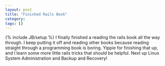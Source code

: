 ```yaml
---
layout: post
title: "Finished Rails Book"
category:
tags: []
---
```

{% include JB/setup %}
I finally finished a reading the rails book all the way through. I keep putting it off and reading other books because reading straight through a programming book is boring. Yippie for finishing that up, and I learn some more little rails tricks that should be helpful.    Next up Linux System Administration and Backup and Recovery!